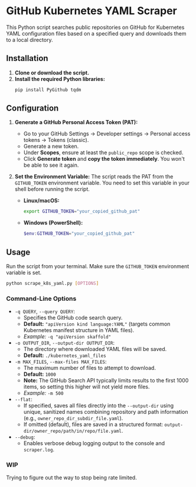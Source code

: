 # GitHub Kubernetes YAML Scraper

This Python script searches public repositories on GitHub for Kubernetes YAML configuration files based on a specified query and downloads them to a local directory. 

## Installation

1.  **Clone or download the script.**
2.  **Install the required Python libraries:**
    ```bash
    pip install PyGithub tqdm
    ```
## Configuration

1.  **Generate a GitHub Personal Access Token (PAT):**
    *   Go to your GitHub Settings -> Developer settings -> Personal access tokens -> Tokens (classic).
    *   Generate a new token.
    *   Under **Scopes**, ensure at least the `public_repo` scope is checked.
    *   Click **Generate token** and **copy the token immediately**. You won't be able to see it again.

2.  **Set the Environment Variable:**
    The script reads the PAT from the `GITHUB_TOKEN` environment variable. You need to set this variable in your shell before running the script.

    *   **Linux/macOS:**
        ```bash
        export GITHUB_TOKEN="your_copied_github_pat"
        ```
    *   **Windows (PowerShell):**
        ```powershell
        $env:GITHUB_TOKEN="your_copied_github_pat"
        ```

## Usage

Run the script from your terminal. Make sure the `GITHUB_TOKEN` environment variable is set.

```bash
python scrape_k8s_yaml.py [OPTIONS]
```

### Command-Line Options

*   `-q QUERY`, `--query QUERY`:
    *   Specifies the GitHub code search query.
    *   **Default:** `"apiVersion kind language:YAML"` (targets common Kubernetes manifest structure in YAML files).
    *   *Example:* `-q "apiVersion skaffold"`
*   `-o OUTPUT_DIR`, `--output-dir OUTPUT_DIR`:
    *   The directory where downloaded YAML files will be saved.
    *   **Default:** `./kubernetes_yaml_files`
*   `-m MAX_FILES`, `--max-files MAX_FILES`:
    *   The maximum number of files to attempt to download.
    *   **Default:** `1000`
    *   **Note:** The GitHub Search API typically limits results to the first 1000 items, so setting this higher will not yield more files. 
    *   *Example:* `-m 500`
*   `--flat`:
    *   If specified, saves all files directly into the `--output-dir` using unique, sanitized names combining repository and path information (e.g., `owner_repo_dir_subdir_file.yaml`).
    *   If omitted (default), files are saved in a structured format: `output-dir/owner_repo/path/in/repo/file.yaml`.
*   `--debug`:
    *   Enables verbose debug logging output to the console and `scraper.log`.


### WIP

Trying to figure out the way to stop being rate limited.
